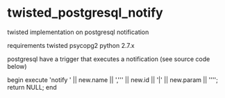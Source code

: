 # twisted_postgresql_notify
twisted implementation on postgresql notification

requirements
  twisted
  psycopg2
  python 2.7.x
  
  postgresql
    have a trigger that executes a notification (see source code below)
    
begin
execute 'notify ' || new.name || ',''' || new.id || '|' || new.param || '''';
return NULL;
end
